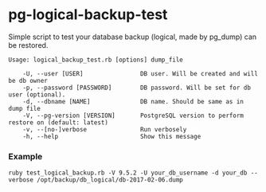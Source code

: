 # pg-logical-backup-test

Simple script to test your database backup (logical, made by pg_dump) can be restored.

```
Usage: logical_backup_test.rb [options] dump_file

    -U, --user [USER]                DB user. Will be created and will be db owner
    -p, --password [PASSWORD]        DB password. Will be set for db user (optional).
    -d, --dbname [NAME]              DB name. Should be same as in dump file
    -V, --pg-version [VERSION]       PostgreSQL version to perform restore on (default: latest)
    -v, --[no-]verbose               Run verbosely
    -h, --help                       Show this message
```

### Example

```
ruby test_logical_backup.rb -V 9.5.2 -U your_db_username -d your_db --verbose /opt/backup/db_logical/db-2017-02-06.dump
```
